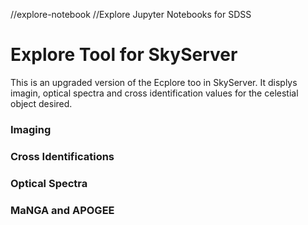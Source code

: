  //explore-notebook
 //Explore Jupyter Notebooks for SDSS
 # Explore Tool for SkyServer

This is an upgraded version of the Ecplore too in SkyServer. It displys imagin, optical spectra and cross identification
values for the celestial object desired.

### Imaging
### Cross Identifications
### Optical Spectra
### MaNGA and APOGEE
